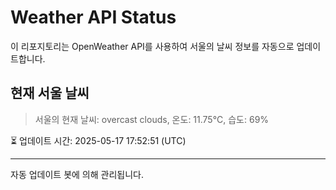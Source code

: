 
# Weather API Status

이 리포지토리는 OpenWeather API를 사용하여 서울의 날씨 정보를 자동으로 업데이트합니다.

## 현재 서울 날씨
> 서울의 현재 날씨: overcast clouds, 온도: 11.75°C, 습도: 69%

⏳ 업데이트 시간: 2025-05-17 17:52:51 (UTC)

---
자동 업데이트 봇에 의해 관리됩니다.
